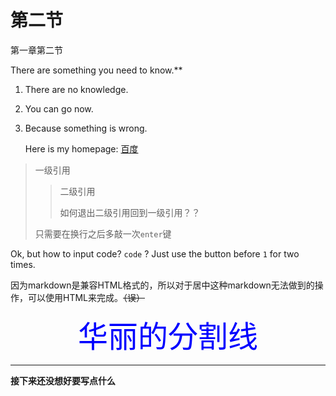 # 第二节

第一章第二节

There are something you need to know.**

1. There are no knowledge.

2. You can go now.

3. Because something is wrong.

   Here is my homepage: [百度](https://www.baidu.com)

> 一级引用
>
> > 二级引用
> >
> > 如何退出二级引用回到一级引用？？
>
> 只需要在换行之后多敲一次`enter`键<!--这是一个注释，不知道哪里能看到-->

Ok, but how to input code? `code` ? Just use the button before `1` for two times.



因为markdown是兼容HTML格式的，所以对于居中这种markdown无法做到的操作，可以使用HTML来完成。~~（误）~~

<center><font color=blue size=72>华丽的分割线</font></center>

***

**接下来还没想好要写点什么**

